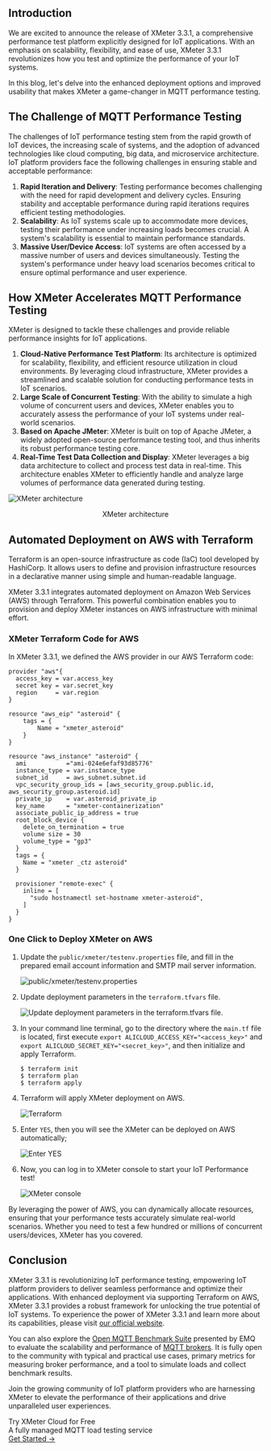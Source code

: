 ## Introduction

We are excited to announce the release of XMeter 3.3.1, a comprehensive performance test platform explicitly designed for IoT applications. With an emphasis on scalability, flexibility, and ease of use, XMeter 3.3.1 revolutionizes how you test and optimize the performance of your IoT systems. 

In this blog, let's delve into the enhanced deployment options and improved usability that makes XMeter a game-changer in MQTT performance testing.

## The Challenge of MQTT Performance Testing

The challenges of IoT performance testing stem from the rapid growth of IoT devices, the increasing scale of systems, and the adoption of advanced technologies like cloud computing, big data, and microservice architecture. IoT platform providers face the following challenges in ensuring stable and acceptable performance:

1. **Rapid Iteration and Delivery**: Testing performance becomes challenging with the need for rapid development and delivery cycles. Ensuring stability and acceptable performance during rapid iterations requires efficient testing methodologies.
2. **Scalability**: As IoT systems scale up to accommodate more devices, testing their performance under increasing loads becomes crucial. A system's scalability is essential to maintain performance standards.
3. **Massive User/Device Access**: IoT systems are often accessed by a massive number of users and devices simultaneously. Testing the system's performance under heavy load scenarios becomes critical to ensure optimal performance and user experience.

## How XMeter Accelerates MQTT Performance Testing

XMeter is designed to tackle these challenges and provide reliable performance insights for IoT applications.

1. **Cloud-Native Performance Test Platform**: Its architecture is optimized for scalability, flexibility, and efficient resource utilization in cloud environments. By leveraging cloud infrastructure, XMeter provides a streamlined and scalable solution for conducting performance tests in IoT scenarios.
2. **Large Scale of Concurrent Testing**: With the ability to simulate a high volume of concurrent users and devices, XMeter enables you to accurately assess the performance of your IoT systems under real-world scenarios. 
3. **Based on Apache JMeter**: XMeter is built on top of Apache JMeter, a widely adopted open-source performance testing tool, and thus inherits its robust performance testing core. 
4. **Real-Time Test Data Collection and Display**: XMeter leverages a big data architecture to collect and process test data in real-time. This architecture enables XMeter to efficiently handle and analyze large volumes of performance data generated during testing. 

![XMeter architecture](https://assets.emqx.com/images/48d2c6980a45185c638076c0f2d8e223.png)

<center>XMeter architecture</center>

## Automated Deployment on AWS with Terraform

Terraform is an open-source infrastructure as code (IaC) tool developed by HashiCorp. It allows users to define and provision infrastructure resources in a declarative manner using simple and human-readable language. 

XMeter 3.3.1 integrates automated deployment on Amazon Web Services (AWS) through Terraform. This powerful combination enables you to provision and deploy XMeter instances on AWS infrastructure with minimal effort. 

### XMeter Terraform Code for AWS

In XMeter 3.3.1, we defined the AWS provider in our AWS Terraform code:

```
provider "aws"{
  access_key = var.access_key
  secret key = var.secret_key
  region     = var.region
}

resource "aws_eip" "asteroid" {
	tags = {
		Name = "xmeter_asteroid"
	}
}

resource "aws_instance" "asteroid" {
  ami           ="ami-024e6efaf93d85776"
  instance_type = var.instance_type
  subnet_id     = aws_subnet.subnet.id
  vpc_security_group_ids = [aws_security_group.public.id, aws_security_group.asteroid.id]
  private_ip    = var.asteroid_private_ip
  key_name      = "xmeter-containerization"
  associate_public_ip_address = true
  root_block_device {
    delete_on_termination = true
    volume size = 30
    volume_type = "gp3"
  }
  tags = {
    Name = "xmeter _ctz asteroid"
  }
  
  provisioner "remote-exec" {
    inline = [
      "sudo hostnamectl set-hostname xmeter-asteroid",
    ]
  }
}
```

### One Click to Deploy XMeter on AWS

1. Update the `public/xmeter/testenv.properties` file, and fill in the prepared email account information and SMTP mail server information.

   ![public/xmeter/testenv.properties](https://assets.emqx.com/images/75d3087664fb9bf1f6d143e7767ea6ff.png)

2. Update deployment parameters in the `terraform.tfvars` file.

   ![Update deployment parameters in the `terraform.tfvars` file.](https://assets.emqx.com/images/73cbc5626ce4245cef30ee6ea64ed7bb.png)

3. In your command line terminal, go to the directory where the `main.tf` file is located, first execute `export ALICLOUD_ACCESS_KEY="<access_key>"` and `export ALICLOUD_SECRET_KEY="<secret_key>"`, and then initialize and apply Terraform.

   ```
   $ terraform init
   $ terraform plan
   $ terraform apply
   ```

4. Terraform will apply XMeter deployment on AWS.

   ![Terraform](https://assets.emqx.com/images/8ffe4e3eff445b3e142d15362083c2d5.png)

5. Enter `YES`, then you will see the XMeter can be deployed on AWS automatically;

   ![Enter `YES`](https://assets.emqx.com/images/5aebd150b15b82d6452490d8d667c162.png)

6. Now, you can log in to XMeter console to start your IoT Performance test!

   ![XMeter console](https://assets.emqx.com/images/f563b822aa44a392d2956c29b981dfa2.png)

By leveraging the power of AWS, you can dynamically allocate resources, ensuring that your performance tests accurately simulate real-world scenarios. Whether you need to test a few hundred or millions of concurrent users/devices, XMeter has you covered.

## Conclusion

XMeter 3.3.1 is revolutionizing IoT performance testing, empowering IoT platform providers to deliver seamless performance and optimize their applications. With enhanced deployment via supporting Terraform on AWS, XMeter 3.3.1 provides a robust framework for unlocking the true potential of IoT systems. To experience the power of XMeter 3.3.1 and learn more about its capabilities, please visit [our official website](https://www.emqx.com/en/products/xmeter). 

You can also explore the [Open MQTT Benchmark Suite](https://github.com/emqx/mqttbs) presented by EMQ to evaluate the scalability and performance of [MQTT brokers](https://www.emqx.com/en/blog/the-ultimate-guide-to-mqtt-broker-comparison). It is fully open to the community with typical and practical use cases, primary metrics for measuring broker performance, and a tool to simulate loads and collect benchmark results.

Join the growing community of IoT platform providers who are harnessing XMeter to elevate the performance of their applications and drive unparalleled user experiences.



<section class="promotion">
    <div>
        Try XMeter Cloud for Free
        <div class="is-size-14 is-text-normal has-text-weight-normal">A fully managed MQTT load testing service</div>
    </div>
    <a href="https://accounts.emqx.com/signup?continue=https%3A%2F%2Fxmeter-cloud.emqx.com%2FcommercialPage.html%23%2Fproducts" class="button is-gradient px-5">Get Started →</a>
</section>

